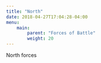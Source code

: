 ```yaml
---
title: "North"
date: 2018-04-27T17:04:28-04:00
menu:
    main:
        parent: "Forces of Battle"
        weight: 20
---
```


North forces

